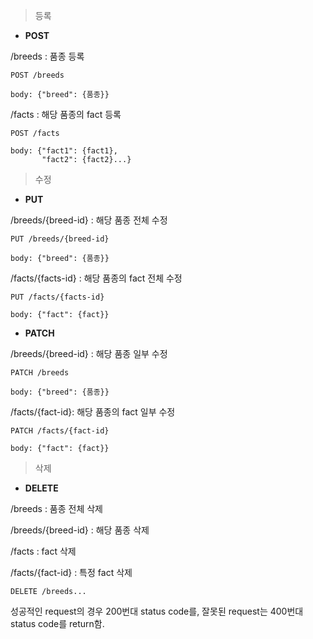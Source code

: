 
> 등록

- **POST**

/breeds : 품종 등록

```
POST /breeds

body: {"breed": {품종}}
```

/facts : 해당 품종의 fact 등록

```
POST /facts

body: {"fact1": {fact1},
       "fact2": {fact2}...}
```


> 수정

- **PUT**

/breeds/{breed-id} : 해당 품종 전체 수정
```
PUT /breeds/{breed-id}

body: {"breed": {품종}}
```

/facts/{facts-id} : 해당 품종의 fact 전체 수정
```
PUT /facts/{facts-id}

body: {"fact": {fact}}
```

- **PATCH**

/breeds/{breed-id} : 해당 품종 일부 수정
```
PATCH /breeds

body: {"breed": {품종}}
```
/facts/{fact-id}: 해당 품종의 fact 일부 수정
```
PATCH /facts/{fact-id}

body: {"fact": {fact}}
```

>삭제

- **DELETE**

/breeds : 품종 전체 삭제

/breeds/{breed-id} : 해당 품종 삭제

/facts : fact 삭제

/facts/{fact-id} : 특정 fact 삭제
```
DELETE /breeds...
```



성공적인 request의 경우 200번대 status code를, 잘못된 request는 400번대 status code를 return함.

